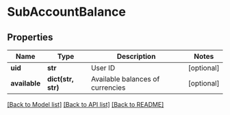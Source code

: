 # SubAccountBalance

## Properties
Name | Type | Description | Notes
------------ | ------------- | ------------- | -------------
**uid** | **str** | User ID | [optional] 
**available** | **dict(str, str)** | Available balances of currencies | [optional] 

[[Back to Model list]](../README.md#documentation-for-models) [[Back to API list]](../README.md#documentation-for-api-endpoints) [[Back to README]](../README.md)


